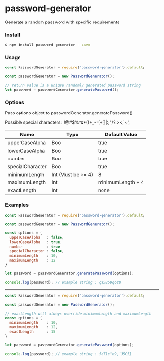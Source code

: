 # password-generator
Generate a random password with specific requirements


### Install

```bash
$ npm install password-generator --save
```

### Usage

```javascript
const PasswordGenerator = require('password-generator').default;

const passwordGenerator = new PasswordGenerator();

// return value is a unique randomly generated password string
let password = passwordGenerator.generatePassword();
```

### Options
Pass options object to passwordGenerator.generatePassword()

Possible special characters : !@#$%^&*()+_-=}{[]|:;"/?.><,`~',


|            Name          |                  Type                       | Default Value |
|--------------------------|---------------------------------------------|---------------|
| upperCaseAlpha           | Bool                                        |     true      |
| lowerCaseAlpha           | Bool                                        |     true      |
| number                   | Bool                                        |     true      |
| specialCharacter         | Bool                                        |     true      |
| minimumLength            | Int (Must be >= 4)                          |       8       |
| maximumLength            | Int                                         |minimumLength + 4|
| exactLength              | Int                                         |     none      |

### Examples

```javascript
const PasswordGenerator = require('password-generator').default;

const passwordGenerator = new PasswordGenerator();

const options = {
  upperCaseAlpha   : false,
  lowerCaseAlpha   : true,
  number           : true,
  specialCharacter : false,
  minimumLength    : 10,
  maximumLength    : 12
}

let password = passwordGenerator.generatePassword(options);

console.log(password); // example string : qa5859qoz8
```
---
```javascript
const PasswordGenerator = require('password-generator').default;

const passwordGenerator = new PasswordGenerator();

// exactLength will always override minimumLength and maximumLength
const options = {
  minimumLength    : 10,
  maximumLength    : 12,
  exactLength      : 15   
}

let password = passwordGenerator.generatePassword(options);

console.log(password); // example string : 5eT1c^n9,`35C5}
```
